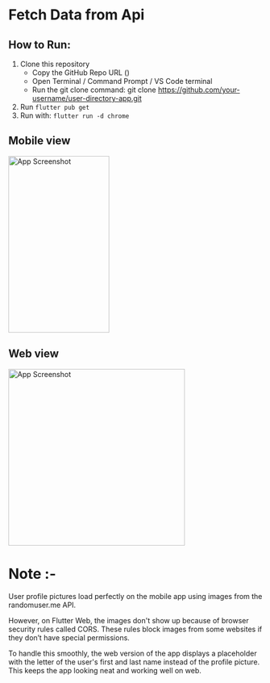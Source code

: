 # Fetch Data from Api

## How to Run:
1. Clone this repository
   - Copy the GitHub Repo URL ()
   - Open Terminal / Command Prompt / VS Code terminal
   - Run the git clone command: git clone https://github.com/your-username/user-directory-app.git
3. Run `flutter pub get`
4. Run with: `flutter run -d chrome`

## Mobile view

<img src="https://github.com/user-attachments/assets/6b3677ec-8c74-46a8-8628-cdcc071d1f8e" width="200" height="350" alt="App Screenshot"/>

## Web view

<img src="https://github.com/user-attachments/assets/7da16b35-190f-4899-89ac-1810fe95a544"  height="350" alt="App Screenshot"/>

# Note :-
User profile pictures load perfectly on the mobile app using images from the randomuser.me API.

However, on Flutter Web, the images don't show up because of browser security rules called CORS. These rules block images from some websites if they don’t have special permissions.

To handle this smoothly, the web version of the app displays a placeholder with the letter of the user's first and last name instead of the profile picture. This keeps the app looking neat and working well on web.
